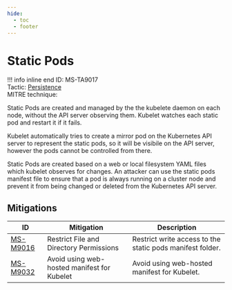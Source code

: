```yaml
---
hide:
  - toc
  - footer
---
```


# Static Pods

!!! info inline end
    ID: MS-TA9017<br>
    Tactic: [Persistence](../tactics/Persistence/index.md) <br>
    MITRE technique: 

Static Pods are created and managed by the the kubelete daemon on each node, without the API server observing them. Kubelet watches each static pod and restart it if it fails.  

Kubelet automatically tries to create a mirror pod on the Kubernetes API server to represent the static pods, so it will be visibile on the API server, however the pods cannot be controlled from there.

Static Pods are created based on a web or local filesystem YAML files which kubelet observes for changes.
An attacker can use the static pods manifest file to ensure that a pod is always running on a cluster node and prevent it from being changed or deleted from the Kubernetes API server.


## Mitigations

|ID|Mitigation|Description|
|--|----------|-----------|
|[MS-M9016](../mitigations/MS-M9016%20Restrict%20File%20and%20Directory%20Permissions.md)|Restrict File and Directory Permissions|Restrict write access to the static pods manifest folder.|
|[MS-M9032](../mitigations/MS-M9032%20Avoid%20using%20web-hosted%20manifest%20for%20Kubelet.md)|Avoid using web-hosted manifest for Kubelet|Avoid using web-hosted manifest for Kubelet.|